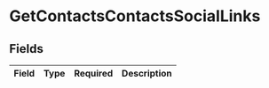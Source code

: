 # GetContactsContactsSocialLinks


## Fields

| Field       | Type        | Required    | Description |
| ----------- | ----------- | ----------- | ----------- |